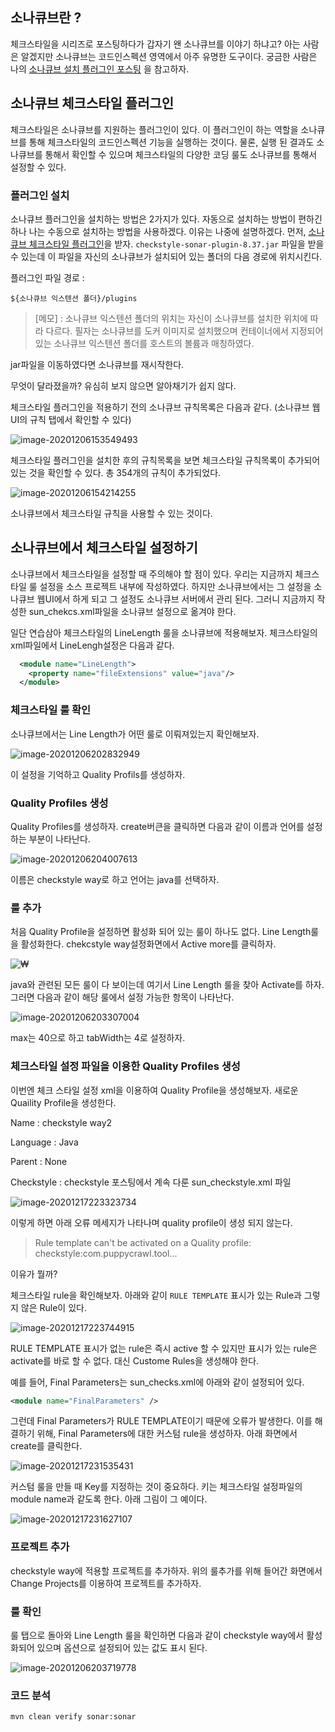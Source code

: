 ## 소나큐브란 ? 

체크스타일을 시리즈로 포스팅하다가 갑자기 왠 소나큐브를 이야기 하냐고? 아는 사람은 알겠지만 소나큐브는 코드인스펙션 영역에서 아주 유명한 도구이다. 궁금한 사람은 나의 [소나큐브 설치 플러그인 포스팅](https://dololgun.github.io/sonarqube/sonarqube/) 을 참고하자. 

## 소나큐브 체크스타일 플러그인

체크스타일은 소나큐브를 지원하는 플러그인이 있다. 이 플러그인이 하는 역할을 소나큐브를 통해 체크스타일의 코드인스펙션 기능을 실행하는 것이다. 물론, 실행 된 결과도 소나큐브를 통해서 확인할 수 있으며 체크스타일의 다양한 코딩 룰도 소나큐브를 통해서 설정할 수 있다.

### 플러그인 설치

소나큐브 플러그인을 설치하는 방법은 2가지가 있다. 자동으로 설치하는 방법이 편하긴하나 나는 수동으로 설치하는 방법을 사용하겠다. 이유는 나중에 설명하겠다. 먼저, [소나큐브 체크스타일 플러그인](https://github.com/checkstyle/sonar-checkstyle/releases)을 받자. `checkstyle-sonar-plugin-8.37.jar` 파일을 받을 수 있는데 이 파일을 자신의 소나큐브가 설치되어 있는 폴더의 다음 경로에 위치시킨다. 

플러그인 파일 경로 : 

```
${소나큐브 익스텐션 폴더}/plugins
```

> [메모] : 소나큐브 익스텐션 폴더의 위치는 자신이 소나큐브를 설치한 위치에 따라 다르다. 필자는 소나큐브를 도커 이미지로 설치했으며 컨테이너에서 지정되어 있는 소나큐브 익스텐션 폴더를 호스트의 볼륨과 매칭하였다.

jar파일을 이동하였다면 소나큐브를 재시작한다. 

무엇이 달라졌을까? 유심히 보지 않으면 알아채기가 쉽지 않다. 

체크스타일 플러그인을 적용하기 전의 소나큐브 규칙목록은 다음과 같다. (소나큐브 웹UI의 규칙 탭에서 확인할 수 있다)

![image-20201206153549493](../../assets/images/post/checkstyle-sonarqube-plugin/image-20201206153549493.png)

체크스타일 플러그인을 설치한 후의 규칙목록을 보면 체크스타일 규칙목록이 추가되어 있는 것을 확인할 수 있다. 총 354개의 규칙이 추가되었다. 

![image-20201206154214255](../../assets/images/post/checkstyle-sonarqube-plugin/image-20201206154214255.png)

소나큐브에서 체크스타일 규칙을 사용할 수 있는 것이다. 

## 소나큐브에서 체크스타일 설정하기

소나큐브에서 체크스타일을 설정할 때 주의해야 할 점이 있다. 우리는 지금까지 체크스타일 룰 설정을 소스 프로젝트 내부에 작성하였다. 하지만 소나큐브에서는 그 설정을 소나큐브 웹UI에서 하게 되고 그 설정도 소나큐브 서버에서 관리 된다. 그러니 지금까지 작성한 sun_chekcs.xml파일을 소나큐브 설정으로 옮겨야 한다.

일단 연습삼아 체크스타일의 LineLength 룰을 소나큐브에 적용해보자. 체크스타일의 xml파일에서 LineLengh설정은 다음과 같다.

```  xml
  <module name="LineLength">
    <property name="fileExtensions" value="java"/>
  </module>
```

### 체크스타일 룰 확인

소나큐브에서는 Line Length가 어떤 룰로 이뤄져있는지 확인해보자.

![image-20201206202832949](../../assets/images/post/checkstyle-sonarqube-plugin/image-20201206202832949.png)

이 설정을 기억하고 Quality Profils를 생성하자. 

### Quality Profiles 생성

Quality Profiles를 생성하자. create버큰을 클릭하면 다음과 같이 이름과 언어를 설정하는 부분이 나타난다. 

![image-20201206204007613](../../assets/images/post/checkstyle-sonarqube-plugin/image-20201206204007613.png)

이름은 checkstyle way로 하고 언어는 java를 선택하자. 

### 룰 추가

처음 Quality Profile을 설정하면 활성화 되어 있는 룰이 하나도 없다. Line Length룰을 활성화한다. chekcstyle way설정화면에서 Active more를 클릭하자. 

![₩](../../assets/images/post/checkstyle-sonarqube-plugin/image-20201206204949278.png)

java와 관련된 모든 룰이 다 보이는데 여기서 Line Length 룰을 찾아 Activate를 하자. 그러면 다음과 같이 해당 룰에서 설정 가능한 항목이 나타난다.

![image-20201206203307004](../../assets/images/post/checkstyle-sonarqube-plugin/image-20201206203307004.png)

max는 40으로 하고 tabWidth는 4로 설정하자.

### 체크스타일 설정 파일을 이용한 Quality Profiles 생성

이번엔 체크 스타일 설정 xml을 이용하여 Quality Profile을 생성해보자. 새로운 Quaility Profile을 생성한다. 

Name : checkstyle way2

Language : Java

Parent : None

Checkstyle : checkstyle 포스팅에서 계속 다룬 sun_checkstyle.xml 파일

![image-20201217223323734](../../assets/images/post/checkstyle-sonarqube-plugin/image-20201217223323734.png)

이렇게 하면 아래 오류 메세지가 나타나며 quality profile이 생성 되지 않는다. 

> Rule template can't be activated on a Quality profile: checkstyle:com.puppycrawl.tool...

이유가 뭘까? 

체크스타일 rule을 확인해보자. 아래와 같이 `RULE TEMPLATE` 표시가 있는 Rule과 그렇지 않은 Rule이 있다. 

![image-20201217223744915](../../assets/images/post/checkstyle-sonarqube-plugin/image-20201217223744915.png)

RULE TEMPLATE 표시가 없는 rule은 즉시 active 할 수 있지만 표시가 있는 rule은 activate를 바로 할 수 없다. 대신 Custome Rules을 생성해야 한다.

예를 들어, Final Parameters는 sun_checks.xml에 아래와 같이 설정되어 있다. 

```xml
<module name="FinalParameters" />
```

그런데 Final Parameters가 RULE TEMPLATE이기 때문에 오류가 발생한다. 이를 해결하기 위해, Final Parameters에 대한 커스텀 rule을 생성하자. 아래 화면에서 create를 클릭한다. 

![image-20201217231535431](../../assets/images/post/checkstyle-sonarqube-plugin/image-20201217231535431.png)

커스텀 룰을 만들 때 Key를 지정하는 것이 중요하다. 키는 체크스타일 설정파일의 module name과 같도록 한다. 아래 그림이 그 예이다. 

![image-20201217231627107](../../assets/images/post/checkstyle-sonarqube-plugin/image-20201217231627107.png)

### 프로젝트 추가

checkstyle way에 적용할 프로젝트를 추가하자. 위의 룰추가를 위해 들어간 화면에서 Change Projects를 이용하여 프로젝트를 추가하자. 

### 룰 확인

룰 탭으로 돌아와 Line Length 룰을 확인하면 다음과 같이 checkstyle way에서 활성화되어 있으며 옵션으로 설정되어 있는 값도 표시 된다.

![image-20201206203719778](checkstyle-sonarqube-plugin.assets/image-20201206203719778.png)

### 코드 분석

```bash
mvn clean verify sonar:sonar
```

